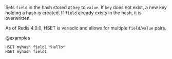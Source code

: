 Sets `field` in the hash stored at `key` to `value`.
If `key` does not exist, a new key holding a hash is created.
If `field` already exists in the hash, it is overwritten.

As of Redis 4.0.0, HSET is variadic and allows for multiple `field`/`value` pairs.

@examples

```cli
HSET myhash field1 "Hello"
HGET myhash field1
```

